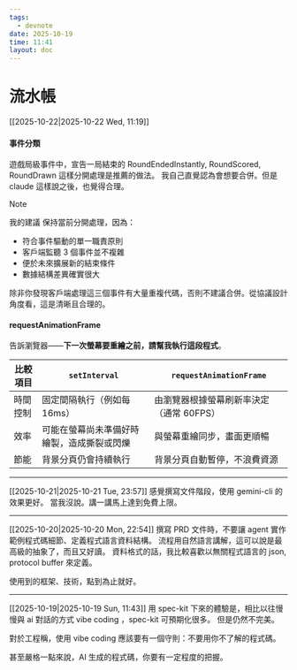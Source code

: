 ```yaml
---
tags:
  - devnote
date: 2025-10-19
time: 11:41
layout: doc
---
```


# 流水帳

<DocDate :date="$frontmatter.date" />

[[2025-10-22|2025-10-22 Wed, 11:19]]

#### 事件分類
遊戲局級事件中，宣告一局結束的 RoundEndedInstantly, RoundScored, RoundDrawn 這樣分開處理是推薦的做法。
我自己直覺認為會想要合併。但是 claude 這樣說之後，也覺得合理。
> [!NOTE]
> 我的建議
>   保持當前分開處理，因為：
>   - 符合事件驅動的單一職責原則
>   - 客戶端監聽 3 個事件並不複雜
>   - 便於未來擴展新的結束條件
>   - 數據結構差異確實很大
> 
>   除非你發現客戶端處理這三個事件有大量重複代碼，否則不建議合併。從協議設計角度看，這是清晰且合理的。

#### requestAnimationFrame
告訴瀏覽器——**下一次螢幕要重繪之前，請幫我執行這段程式**。

|比較項目|`setInterval`|`requestAnimationFrame`|
|---|---|---|
|時間控制|固定間隔執行（例如每 16ms）|由瀏覽器根據螢幕刷新率決定（通常 60FPS）|
|效率|可能在螢幕尚未準備好時繪製，造成撕裂或閃爍|與螢幕重繪同步，畫面更順暢|
|節能|背景分頁仍會持續執行|背景分頁自動暫停，不浪費資源|

---

[[2025-10-21|2025-10-21 Tue, 23:57]]
感覺撰寫文件階段，使用 gemini-cli 的效果更好。
當我沒說。講一講馬上達到免費上限。

---

[[2025-10-20|2025-10-20 Mon, 22:54]]
撰寫 PRD 文件時，不要讓 agent 實作範例程式碼細節、定義程式語言資料結構。
流程用自然語言講解，這可以說是最高級的抽象了，而且又好讀。
資料格式的話，我比較喜歡以無關程式語言的 json, protocol buffer 來定義。

使用到的框架、技術，點到為止就好。

---

[[2025-10-19|2025-10-19 Sun, 11:43]]
用 spec-kit 下來的體驗是，相比以往慢慢與 ai 對話的方式 vibe coding ，spec-kit 可預期化很多。
但是仍然不完美。

對於工程稱，使用 vibe coding 應該要有一個守則：不要用你不了解的程式碼。

甚至嚴格一點來說，AI 生成的程式碼，你要有一定程度的把握。


